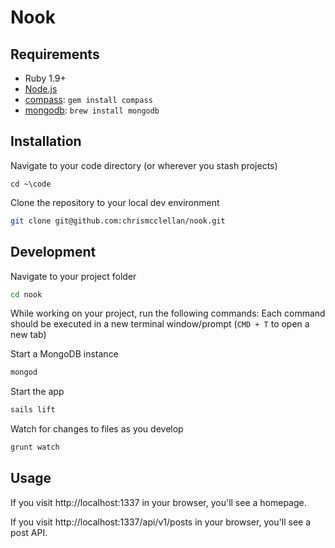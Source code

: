 # Nook

## Requirements

  * Ruby 1.9+
  * [Node.js](http://nodejs.org)
  * [compass](http://compass-style.org/): `gem install compass`
  * [mongodb](https://docs.mongodb.org/manual/tutorial/install-mongodb-on-os-x/): `brew install mongodb`

## Installation

Navigate to your code directory (or wherever you stash projects)
```
cd ~\code
```

Clone the repository to your local dev environment
```bash
git clone git@github.com:chrismcclellan/nook.git
```

## Development

Navigate to your project folder
```bash
cd nook
```

While working on your project, run the following commands:
Each command should be executed in a new terminal window/prompt (`CMD + T` to open a new tab)

Start a MongoDB instance
```bash
mongod
```

Start the app
```bash
sails lift
```

Watch for changes to files as you develop
```bash
grunt watch
```


## Usage

If you visit http://localhost:1337 in your browser, you'll see a homepage.

If you visit http://localhost:1337/api/v1/posts in your browser, you'll see a post API.
